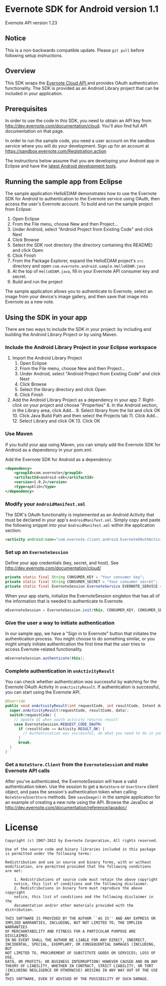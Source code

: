 Evernote SDK for Android version 1.1
====================================

Evernote API version 1.23

Notice
------
This is a non-backwards compatible update.  Please `git pull` before following setup instructions.

Overview
--------
This SDK wraps the [Evernote Cloud API ](http://dev.evernote.com/documentation/cloud/) and provides OAuth authentication functionality. The SDK is provided as an Android Library project that can be included in your application.

Prerequisites
-------------
In order to use the code in this SDK, you need to obtain an API key from http://dev.evernote.com/documentation/cloud. You'll also find full API documentation on that page.

In order to run the sample code, you need a user account on the sandbox service where you will do your development. Sign up for an account at https://sandbox.evernote.com/Registration.action

The instructions below assume that you are developing your Android app in Eclipse and have the [latest Android development tools](http://developer.android.com/tools/sdk/eclipse-adt.html).

Running the sample app from Eclipse
-----------------------------------
The sample application HelloEDAM demonstrates how to use the Evernote SDK for Android to authentication to the Evernote service using OAuth, then access the user's Evernote account. To build and run the sample project from Eclipse:

1. Open Eclipse
2. From the File menu, choose New and then Project...
3. Under Android, select "Android Project from Existing Code" and click Next
4. Click Browse
5. Select the SDK root directory (the directory containing this README) and click Open
6. Click Finish
7. From the Package Explorer, expand the HelloEDAM project's `src` directory and open `com.evernote.android.sample.HelloEDAM.java`
8. At the top of `HelloEDAM.java`, fill in your Evernote API consumer key and secret.
9. Build and run the project

The sample application allows you to authenticate to Evernote, select an image from your device's image gallery, and then save that image into Evernote as a new note.

Using the SDK in your app
-------------------------
There are two ways to include the SDK in your project: by including and building the Android Library Project or by using Maven.

### Include the Android Library Project in your Eclipse workspace

1. Import the Android Library Project
   1. Open Eclipse
   2. From the File menu, choose New and then Project...
   3. Under Android, select "Android Project from Existing Code" and click Next
   4. Click Browse
   5. Select the library directory and click Open
   6. Click Finish
1. Add the Android Library Project as a dependency in your app
   7. Right-click on your project and choose "Properties"
   8. In the Android section, in the Library area, click Add...
   9. Select library from the list and click OK
   10. Click Java Build Path and then select the Projects tab
   11. Click Add...
   12. Select Library and click OK
   13. Click OK

### Use Maven

If you build your app using Maven, you can simply add the Evernote SDK for Android as a dependency in your pom.xml.

Add the Evernote SDK for Android as a dependency:

```xml
<dependency>
	<groupId>com.evernote</groupId>
	<artifactId>android-sdk</artifactId>
	<version>1.0.2</version>
	<type>apklib</type>
</dependency>
```

### Modify your `AndroidManifest.xml`

The SDK's OAuth functionality is implemented as an Android Activity that must be declared in your app's `AndroidManifest.xml`. Simply copy and paste the following snippet into your `AndroidManifest.xml` within the application section:

```xml
<activity android:name="com.evernote.client.android.EvernoteOAuthActivity" android:configChanges="orientation|keyboardHidden" />
```

### Set up an `EvernoteSession`

Define your app credentials (key, secret, and host).  See http://dev.evernote.com/documentation/cloud/

```java
private static final String CONSUMER_KEY = "Your consumer key";
private static final String CONSUMER_SECRET = "Your consumer secret";
private static final EvernoteSession.EvernoteService EVERNOTE_SERVICE = EvernoteSession.EvernoteService.SANDBOX;
```

When your app starts, initialize the EvernoteSession singleton that has all of the information that is needed to authenticate to Evernote.

```java
mEvernoteSession = EvernoteSession.init(this, CONSUMER_KEY, CONSUMER_SECRET, EVERNOTE_SERVICE, null);
```

### Give the user a way to initiate authentication

In our sample app, we have a "Sign in to Evernote" button that initiates the authentication process. You might choose to do something similar, or you might simply initiate authentication the first time that the user tries to access Evernote-related functionality.

```java
mEvernoteSession.authenticate(this);
```
### Complete authentication in `onActivityResult`

You can check whether authentication was successful by watching for the Evernote OAuth Activity in `onActivityResult`. If authentication is successful, you can start using the Evernote API.

```java
@Override
public void onActivityResult(int requestCode, int resultCode, Intent data) {
  super.onActivityResult(requestCode, resultCode, data);
  switch(requestCode) {
    // Update UI when oauth activity returns result
    case EvernoteSession.REQUEST_CODE_OAUTH:
      if (resultCode == Activity.RESULT_OK) {
        // Authentication was successful, do what you need to do in your app
      }
      break;
  }
}
```

### Get a `NoteStore.Client` from the `EvernoteSessio`n and make Evernote API calls

After you've authenticated, the EvernoteSession will have a valid authentication token. Use the session to get a `NoteStore` or `UserStore` client object, and pass the session's authentication token when calling `NoteStore`/`UserStore` methods. See `saveImage()` in the sample application for an example of creating a new note using the API. Browse the JavaDoc at http://dev.evernote.com/documentation/reference/javadoc/

License
=======
    Copyright (c) 2007-2012 by Evernote Corporation, All rights reserved.

    Use of the source code and binary libraries included in this package
    is permitted under the following terms:

    Redistribution and use in source and binary forms, with or without
    modification, are permitted provided that the following conditions
    are met:

        1. Redistributions of source code must retain the above copyright
        notice, this list of conditions and the following disclaimer.
        2. Redistributions in binary form must reproduce the above copyright
        notice, this list of conditions and the following disclaimer in the
        documentation and/or other materials provided with the distribution.

    THIS SOFTWARE IS PROVIDED BY THE AUTHOR ``AS IS'' AND ANY EXPRESS OR
    IMPLIED WARRANTIES, INCLUDING, BUT NOT LIMITED TO, THE IMPLIED WARRANTIES
    OF MERCHANTABILITY AND FITNESS FOR A PARTICULAR PURPOSE ARE DISCLAIMED.
    IN NO EVENT SHALL THE AUTHOR BE LIABLE FOR ANY DIRECT, INDIRECT,
    INCIDENTAL, SPECIAL, EXEMPLARY, OR CONSEQUENTIAL DAMAGES (INCLUDING, BUT
    NOT LIMITED TO, PROCUREMENT OF SUBSTITUTE GOODS OR SERVICES; LOSS OF USE,
    DATA, OR PROFITS; OR BUSINESS INTERRUPTION) HOWEVER CAUSED AND ON ANY
    THEORY OF LIABILITY, WHETHER IN CONTRACT, STRICT LIABILITY, OR TORT
    (INCLUDING NEGLIGENCE OR OTHERWISE) ARISING IN ANY WAY OUT OF THE USE OF
    THIS SOFTWARE, EVEN IF ADVISED OF THE POSSIBILITY OF SUCH DAMAGE.
